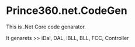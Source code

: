 # Prince360.net.CodeGen

This is .Net Core code genarator. 

It genarets >>
iDal,
DAL,
iBLL,
BLL,
FCC,
Controller
